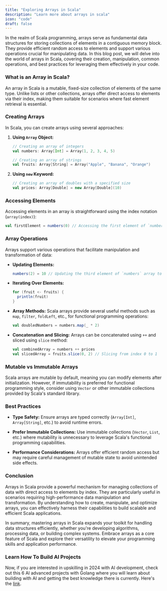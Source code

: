 ```yaml
---
title: "Exploring Arrays in Scala"
description: "Learn more about arrays in scala"
icon: "code"
draft: false
---
```


In the realm of Scala programming, arrays serve as fundamental data structures for storing collections of elements in a contiguous memory block. They provide efficient random access to elements and support various operations crucial for manipulating data. In this blog post, we will delve into the world of arrays in Scala, covering their creation, manipulation, common operations, and best practices for leveraging them effectively in your code.

### What is an Array in Scala?

An array in Scala is a mutable, fixed-size collection of elements of the same type. Unlike lists or other collections, arrays offer direct access to elements via their index, making them suitable for scenarios where fast element retrieval is essential.

### Creating Arrays

In Scala, you can create arrays using several approaches:

1. **Using `Array` Object:**

   ```scala
   // Creating an array of integers
   val numbers: Array[Int] = Array(1, 2, 3, 4, 5)

   // Creating an array of strings
   val fruits: Array[String] = Array("Apple", "Banana", "Orange")
   ```

2. **Using `new` Keyword:**
   ```scala
   // Creating an array of doubles with a specified size
   val prices: Array[Double] = new Array[Double](10)
   ```

### Accessing Elements

Accessing elements in an array is straightforward using the index notation (`array(index)`):

```scala
val firstElement = numbers(0) // Accessing the first element of `numbers` array
```

### Array Operations

Arrays support various operations that facilitate manipulation and transformation of data:

- **Updating Elements:**

  ```scala
  numbers(2) = 10 // Updating the third element of `numbers` array to 10
  ```

- **Iterating Over Elements:**

  ```scala
  for (fruit <- fruits) {
    println(fruit)
  }
  ```

- **Array Methods:**
  Scala arrays provide several useful methods such as `map`, `filter`, `foldLeft`, etc., for functional programming operations:

  ```scala
  val doubledNumbers = numbers.map(_ * 2)
  ```

- **Concatenation and Slicing:**
  Arrays can be concatenated using `++` and sliced using `slice` method:
  ```scala
  val combinedArray = numbers ++ prices
  val slicedArray = fruits.slice(0, 2) // Slicing from index 0 to 1
  ```

### Mutable vs Immutable Arrays

Scala arrays are mutable by default, meaning you can modify elements after initialization. However, if immutability is preferred for functional programming style, consider using `Vector` or other immutable collections provided by Scala's standard library.

### Best Practices

- **Type Safety:** Ensure arrays are typed correctly (`Array[Int]`, `Array[String]`, etc.) to avoid runtime errors.
- **Prefer Immutable Collections:** Use immutable collections (`Vector`, `List`, etc.) where mutability is unnecessary to leverage Scala's functional programming capabilities.

- **Performance Considerations:** Arrays offer efficient random access but may require careful management of mutable state to avoid unintended side effects.

### Conclusion

Arrays in Scala provide a powerful mechanism for managing collections of data with direct access to elements by index. They are particularly useful in scenarios requiring high-performance data manipulation and transformation. By understanding how to create, manipulate, and optimize arrays, you can effectively harness their capabilities to build scalable and efficient Scala applications.

In summary, mastering arrays in Scala expands your toolkit for handling data structures efficiently, whether you're developing algorithms, processing data, or building complex systems. Embrace arrays as a core feature of Scala and explore their versatility to elevate your programming skills and application performance.

### Learn How To Build AI Projects

Now, if you are interested in upskilling in 2024 with AI development, check out this 6 AI advanced projects with Golang where you will learn about building with AI and getting the best knowledge there is currently. Here's the [link](https://akhilsharmatech.gumroad.com/l/zgxqq).
